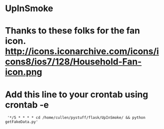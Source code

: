 # UpInSmoke

# Thanks to these folks for the fan icon. http://icons.iconarchive.com/icons/icons8/ios7/128/Household-Fan-icon.png

# Add this line to your crontab using crontab -e

     '*/5 * * * * cd /home/cullen/pystuff/flask/UpInSmoke/ && python getFakeData.py'
